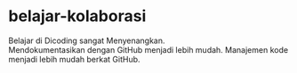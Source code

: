 # belajar-kolaborasi 
Belajar di Dicoding sangat Menyenangkan.<br>
Mendokumentasikan dengan GitHub menjadi lebih mudah.
Manajemen kode menjadi lebih mudah berkat GitHub.
